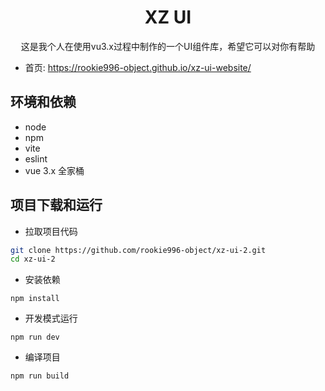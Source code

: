 <h1 align="center">XZ UI</h1>

<div align="center">
这是我个人在使用vu3.x过程中制作的一个UI组件库，希望它可以对你有帮助
</div>

- 首页: https://rookie996-object.github.io/xz-ui-website/

## 环境和依赖

- node
- npm
- vite
- eslint
- vue 3.x 全家桶

## 项目下载和运行

- 拉取项目代码

```bash
git clone https://github.com/rookie996-object/xz-ui-2.git
cd xz-ui-2
```

- 安装依赖

```
npm install
```

- 开发模式运行

```
npm run dev
```

- 编译项目

```
npm run build
```
